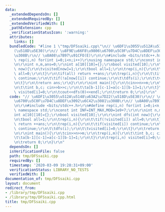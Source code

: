 ```yaml
---
data:
  _extendedDependsOn: []
  _extendedRequiredBy: []
  _extendedVerifiedWith: []
  _pathExtension: cpp
  _verificationStatusIcon: ':warning:'
  attributes:
    links: []
  bundledCode: "#line 1 \"tmp/DFSsaiki.cpp\"\n// \u6DF1\u3055\u512A\u5148\u63A2\u7D22\
    (\u518D\u5E30)\r\n// \u8F9E\u66F8\u9806\u6700\u5C0F\u7D4C\u8DEF\u3092\u6C42\u3081\
    \u308B\r\n// \u8A08\u7B97\u91CFO(E)\r\n\r\n#include <bits/stdc++.h>\r\n#define\
    \ rep(i,n) for(int i=0;i<n;i++)\r\nusing namespace std;\r\nconst int INF=INT_MAX,MOD=1e9+7;\r\
    \n\r\nint n,m,ans=0;\r\nint a[10][10]={};\r\nbool visited[10];\r\n\r\nint dfs(int\
    \ now){\r\n\tvisited[now]=1;\r\n\tbool all=1;\r\n\trep(i,n){\r\n\t\tif(!visited[i])\
    \ all=0;\r\n\t}\r\n\tif(all) return ++ans;\r\n\trep(i,n){\r\n\t\tif(visited[i])\
    \ continue;\r\n\t\tif(!a[now][i]) continue;\r\n\t\tdfs(i);\r\n\t\tvisited[i]=0;\r\
    \n\t}\r\n\treturn ans;\r\n}\r\n\r\nint main(){\r\n\tcin>>n>>m;\r\n\trep(i,m){\r\
    \n\t\tint b,c; cin>>b>>c;\r\n\t\ta[b-1][c-1]=a[c-1][b-1]=1;\r\n\t}\r\n\trep(i,n)\
    \ visited[i]=0;\r\n\tcout<<dfs(0)<<endl;\r\n\treturn 0;\r\n}\r\n"
  code: "// \u6DF1\u3055\u512A\u5148\u63A2\u7D22(\u518D\u5E30)\r\n// \u8F9E\u66F8\u9806\
    \u6700\u5C0F\u7D4C\u8DEF\u3092\u6C42\u3081\u308B\r\n// \u8A08\u7B97\u91CFO(E)\r\
    \n\r\n#include <bits/stdc++.h>\r\n#define rep(i,n) for(int i=0;i<n;i++)\r\nusing\
    \ namespace std;\r\nconst int INF=INT_MAX,MOD=1e9+7;\r\n\r\nint n,m,ans=0;\r\n\
    int a[10][10]={};\r\nbool visited[10];\r\n\r\nint dfs(int now){\r\n\tvisited[now]=1;\r\
    \n\tbool all=1;\r\n\trep(i,n){\r\n\t\tif(!visited[i]) all=0;\r\n\t}\r\n\tif(all)\
    \ return ++ans;\r\n\trep(i,n){\r\n\t\tif(visited[i]) continue;\r\n\t\tif(!a[now][i])\
    \ continue;\r\n\t\tdfs(i);\r\n\t\tvisited[i]=0;\r\n\t}\r\n\treturn ans;\r\n}\r\
    \n\r\nint main(){\r\n\tcin>>n>>m;\r\n\trep(i,m){\r\n\t\tint b,c; cin>>b>>c;\r\n\
    \t\ta[b-1][c-1]=a[c-1][b-1]=1;\r\n\t}\r\n\trep(i,n) visited[i]=0;\r\n\tcout<<dfs(0)<<endl;\r\
    \n\treturn 0;\r\n}\r\n"
  dependsOn: []
  isVerificationFile: false
  path: tmp/DFSsaiki.cpp
  requiredBy: []
  timestamp: '2020-03-09 19:28:31+09:00'
  verificationStatus: LIBRARY_NO_TESTS
  verifiedWith: []
documentation_of: tmp/DFSsaiki.cpp
layout: document
redirect_from:
- /library/tmp/DFSsaiki.cpp
- /library/tmp/DFSsaiki.cpp.html
title: tmp/DFSsaiki.cpp
---
```

